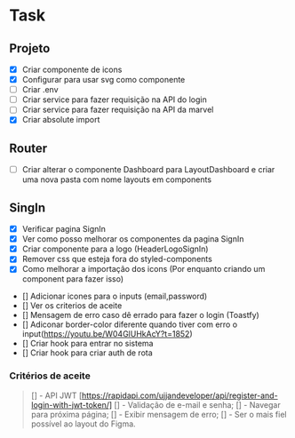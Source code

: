 # Task

## Projeto

- [x] Criar componente de icons
- [x] Configurar para usar svg como componente
- [ ] Criar .env
- [ ] Criar service para fazer requisição na API do login
- [ ] Criar service para fazer requisição na API da marvel
- [x] Criar absolute import

## Router

- [ ] Criar alterar o componente Dashboard para LayoutDashboard e criar uma nova pasta com nome layouts em components

## SingIn

- [x] Verificar pagina SignIn
- [x] Ver como posso melhorar os componentes da pagina SignIn
- [x] Criar componente para a logo (HeaderLogoSignIn)
- [x] Remover css que esteja fora do styled-components
- [x] Como melhorar a importação dos icons (Por enquanto criando um component para fazer isso)
- [] Adicionar icones para o inputs (email,password)
- [] Ver os criterios de aceite
- [] Mensagem de erro caso dê errado para fazer o login (Toastfy)
- [] Adiconar border-color diferente quando tiver com erro o input(https://youtu.be/W04GlUHkAcY?t=1852)
- [] Criar hook para entrar no sistema
- [] Criar hook para criar auth de rota

### Critérios de aceite

> [] - API JWT [https://rapidapi.com/ujjandeveloper/api/register-and-login-with-jwt-token/]
> [] - Validação de e-mail e senha;
> [] - Navegar para próxima página;
> [] - Exibir mensagem de erro;
> [] - Ser o mais fiel possível ao layout do Figma.
